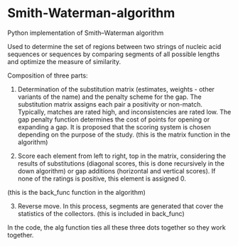 # Smith-Waterman-algorithm
Python implementation of Smith–Waterman algorithm  

Used to determine the set of regions between two strings of nucleic acid sequences or sequences by comparing segments of all possible lengths and optimize the measure of similarity.

Composition of three parts:

1) Determination of the substitution matrix (estimates, weights - other variants of the name) and the penalty scheme for the gap. The substitution matrix assigns each pair a positivity or non-match. Typically, matches are rated high, and inconsistencies are rated low. The gap penalty function determines the cost of points for opening or expanding a gap. It is proposed that the scoring system is chosen depending on the purpose of the study.
(this is the matrix function in the algorithm)


2) Score each element from left to right, top in the matrix, considering the results of substitutions (diagonal scores, this is done recursively in the down algorithm) or gap additions (horizontal and vertical scores). If none of the ratings is positive, this element is assigned 0.

(this is the back_func function in the algorithm)

3) Reverse move. In this process, segments are generated that cover the statistics of the collectors.
(this is included in back_func)

In the code, the alg function ties all these three dots together so they work together.
